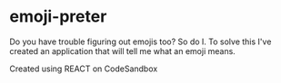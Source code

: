# emoji-preter
Do you have trouble figuring out emojis too? So do I. To solve this I've created an application that will tell me what an emoji means. 


Created using REACT on CodeSandbox
